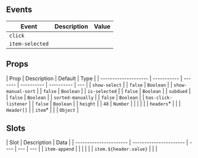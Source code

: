 ## Events

| Event           | Description | Value |
| --------------- | ----------- | ----- |
| `click`         |             |       |
| `item-selected` |             |       |

## Props

| Prop                 | Description | Default | Type       |
| -------------------- | ----------- | ------- | ---------- | ---------- | --- |
| `show-select`        |             | `false` | `Boolean`  |
| `show-manual-sort`   |             | `false` | `Boolean`  |
| `is-selected`        |             | `false` | `Boolean`  |
| `subdued`            |             | `false` | `Boolean`  |
| `sorted-manually`    |             | `false` | `Boolean`  |
| `has-click-listener` |             | `false` | `Boolean`  |
| `height`             |             | `48`    | `Number`   |
| <!--                 | `headers`\* |         |            | `Header[]` | --> |
| <!--                 | `item`\*    |         |            | `Object`   | --> |
| `headers`\*          |             |         | `Header[]` |
| `item`\*             |             |         | `Object`   |

## Slots

| Slot                   | Description            | Data |
| ---------------------- | ---------------------- | ---- | --- | --- |
| `item-append`          |                        |      |
| <!--                   | `item.${header.value}` |      |     | --> |
| `item.${header.value}` |                        |      |
